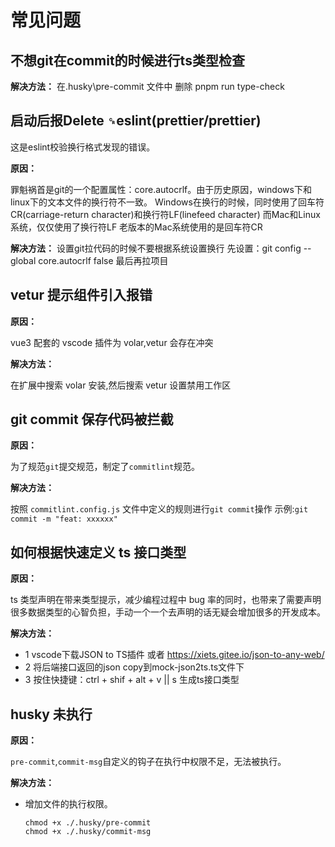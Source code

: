 # 常见问题

## 不想git在commit的时候进行ts类型检查

**解决方法：**
在.husky\pre-commit 文件中 删除 pnpm run type-check

## 启动后报Delete `␍`eslint(prettier/prettier)

这是eslint校验换行格式发现的错误。

**原因：**

罪魁祸首是git的一个配置属性：core.autocrlf。由于历史原因，windows下和linux下的文本文件的换行符不一致。
Windows在换行的时候，同时使用了回车符CR(carriage-return character)和换行符LF(linefeed character)
而Mac和Linux系统，仅仅使用了换行符LF
老版本的Mac系统使用的是回车符CR

**解决方法：**
设置git拉代码的时候不要根据系统设置换行
先设置：git config --global core.autocrlf false
最后再拉项目

## vetur 提示组件引入报错

**原因：**

vue3 配套的 vscode 插件为 volar,vetur 会存在冲突

**解决方法：**

在扩展中搜索 volar 安装,然后搜索 vetur 设置禁用工作区

## git commit 保存代码被拦截

**原因：**

为了规范`git`提交规范，制定了`commitlint`规范。

**解决方法：**

按照 `commitlint.config.js` 文件中定义的规则进行`git commit`操作
示例:`git commit -m "feat: xxxxxx"`

## 如何根据快速定义 ts 接口类型

**原因：**

ts 类型声明在带来类型提示，减少编程过程中 bug 率的同时，也带来了需要声明很多数据类型的心智负担，手动一个一个去声明的话无疑会增加很多的开发成本。

**解决方法：**

- 1 vscode下载JSON to TS插件 或者 https://xiets.gitee.io/json-to-any-web/
- 2 将后端接口返回的json copy到mock-json2ts.ts文件下
- 3 按住快捷键：ctrl + shif + alt + v || s 生成ts接口类型

## husky 未执行

**原因：**

`pre-commit`,`commit-msg`自定义的钩子在执行中权限不足，无法被执行。

**解决方法：**

- 增加文件的执行权限。

  ```shell
  chmod +x ./.husky/pre-commit
  chmod +x ./.husky/commit-msg
  ```
